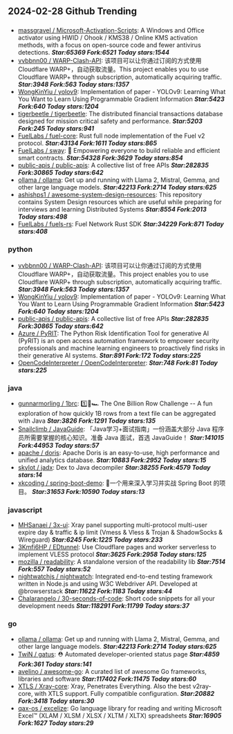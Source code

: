 ## 2024-02-28 Github Trending

### 
* [massgravel / Microsoft-Activation-Scripts](https://github.com/massgravel/Microsoft-Activation-Scripts): A Windows and Office activator using HWID / Ohook / KMS38 / Online KMS activation methods, with a focus on open-source code and fewer antivirus detections. ***Star:65369 Fork:6521 Today stars:1544***
* [vvbbnn00 / WARP-Clash-API](https://github.com/vvbbnn00/WARP-Clash-API): 该项目可以让你通过订阅的方式使用Cloudflare WARP+，自动获取流量。This project enables you to use Cloudflare WARP+ through subscription, automatically acquiring traffic. ***Star:3948 Fork:563 Today stars:1357***
* [WongKinYiu / yolov9](https://github.com/WongKinYiu/yolov9): Implementation of paper - YOLOv9: Learning What You Want to Learn Using Programmable Gradient Information ***Star:5423 Fork:640 Today stars:1204***
* [tigerbeetle / tigerbeetle](https://github.com/tigerbeetle/tigerbeetle): The distributed financial transactions database designed for mission critical safety and performance. ***Star:5203 Fork:245 Today stars:941***
* [FuelLabs / fuel-core](https://github.com/FuelLabs/fuel-core): Rust full node implementation of the Fuel v2 protocol. ***Star:43134 Fork:1611 Today stars:865***
* [FuelLabs / sway](https://github.com/FuelLabs/sway): 🌴 Empowering everyone to build reliable and efficient smart contracts. ***Star:54328 Fork:3629 Today stars:854***
* [public-apis / public-apis](https://github.com/public-apis/public-apis): A collective list of free APIs ***Star:282835 Fork:30865 Today stars:642***
* [ollama / ollama](https://github.com/ollama/ollama): Get up and running with Llama 2, Mistral, Gemma, and other large language models. ***Star:42213 Fork:2714 Today stars:625***
* [ashishps1 / awesome-system-design-resources](https://github.com/ashishps1/awesome-system-design-resources): This repository contains System Design resources which are useful while preparing for interviews and learning Distributed Systems ***Star:8554 Fork:2013 Today stars:498***
* [FuelLabs / fuels-rs](https://github.com/FuelLabs/fuels-rs): Fuel Network Rust SDK ***Star:34229 Fork:871 Today stars:408***

### python
* [vvbbnn00 / WARP-Clash-API](https://github.com/vvbbnn00/WARP-Clash-API): 该项目可以让你通过订阅的方式使用Cloudflare WARP+，自动获取流量。This project enables you to use Cloudflare WARP+ through subscription, automatically acquiring traffic. ***Star:3948 Fork:563 Today stars:1357***
* [WongKinYiu / yolov9](https://github.com/WongKinYiu/yolov9): Implementation of paper - YOLOv9: Learning What You Want to Learn Using Programmable Gradient Information ***Star:5423 Fork:640 Today stars:1204***
* [public-apis / public-apis](https://github.com/public-apis/public-apis): A collective list of free APIs ***Star:282835 Fork:30865 Today stars:642***
* [Azure / PyRIT](https://github.com/Azure/PyRIT): The Python Risk Identification Tool for generative AI (PyRIT) is an open access automation framework to empower security professionals and machine learning engineers to proactively find risks in their generative AI systems. ***Star:891 Fork:172 Today stars:225***
* [OpenCodeInterpreter / OpenCodeInterpreter](https://github.com/OpenCodeInterpreter/OpenCodeInterpreter):  ***Star:748 Fork:81 Today stars:225***

### java
* [gunnarmorling / 1brc](https://github.com/gunnarmorling/1brc): 1️⃣🐝🏎️ The One Billion Row Challenge -- A fun exploration of how quickly 1B rows from a text file can be aggregated with Java ***Star:3826 Fork:1291 Today stars:135***
* [Snailclimb / JavaGuide](https://github.com/Snailclimb/JavaGuide): 「Java学习+面试指南」一份涵盖大部分 Java 程序员所需要掌握的核心知识。准备 Java 面试，首选 JavaGuide！ ***Star:141015 Fork:44953 Today stars:57***
* [apache / doris](https://github.com/apache/doris): Apache Doris is an easy-to-use, high performance and unified analytics database. ***Star:10883 Fork:2952 Today stars:15***
* [skylot / jadx](https://github.com/skylot/jadx): Dex to Java decompiler ***Star:38255 Fork:4579 Today stars:14***
* [xkcoding / spring-boot-demo](https://github.com/xkcoding/spring-boot-demo): 🚀一个用来深入学习并实战 Spring Boot 的项目。 ***Star:31653 Fork:10590 Today stars:13***

### javascript
* [MHSanaei / 3x-ui](https://github.com/MHSanaei/3x-ui): Xray panel supporting multi-protocol multi-user expire day & traffic & ip limit (Vmess & Vless & Trojan & ShadowSocks & Wireguard) ***Star:6245 Fork:1225 Today stars:233***
* [3Kmfi6HP / EDtunnel](https://github.com/3Kmfi6HP/EDtunnel): Use Cloudflare pages and worker serverless to implement VLESS protocol ***Star:3625 Fork:2958 Today stars:125***
* [mozilla / readability](https://github.com/mozilla/readability): A standalone version of the readability lib ***Star:7514 Fork:557 Today stars:52***
* [nightwatchjs / nightwatch](https://github.com/nightwatchjs/nightwatch): Integrated end-to-end testing framework written in Node.js and using W3C Webdriver API. Developed at @browserstack ***Star:11622 Fork:1183 Today stars:44***
* [Chalarangelo / 30-seconds-of-code](https://github.com/Chalarangelo/30-seconds-of-code): Short code snippets for all your development needs ***Star:118291 Fork:11799 Today stars:37***

### go
* [ollama / ollama](https://github.com/ollama/ollama): Get up and running with Llama 2, Mistral, Gemma, and other large language models. ***Star:42213 Fork:2714 Today stars:625***
* [TwiN / gatus](https://github.com/TwiN/gatus): ⛑ Automated developer-oriented status page ***Star:4859 Fork:361 Today stars:141***
* [avelino / awesome-go](https://github.com/avelino/awesome-go): A curated list of awesome Go frameworks, libraries and software ***Star:117402 Fork:11475 Today stars:60***
* [XTLS / Xray-core](https://github.com/XTLS/Xray-core): Xray, Penetrates Everything. Also the best v2ray-core, with XTLS support. Fully compatible configuration. ***Star:20882 Fork:3418 Today stars:30***
* [qax-os / excelize](https://github.com/qax-os/excelize): Go language library for reading and writing Microsoft Excel™ (XLAM / XLSM / XLSX / XLTM / XLTX) spreadsheets ***Star:16905 Fork:1627 Today stars:29***
